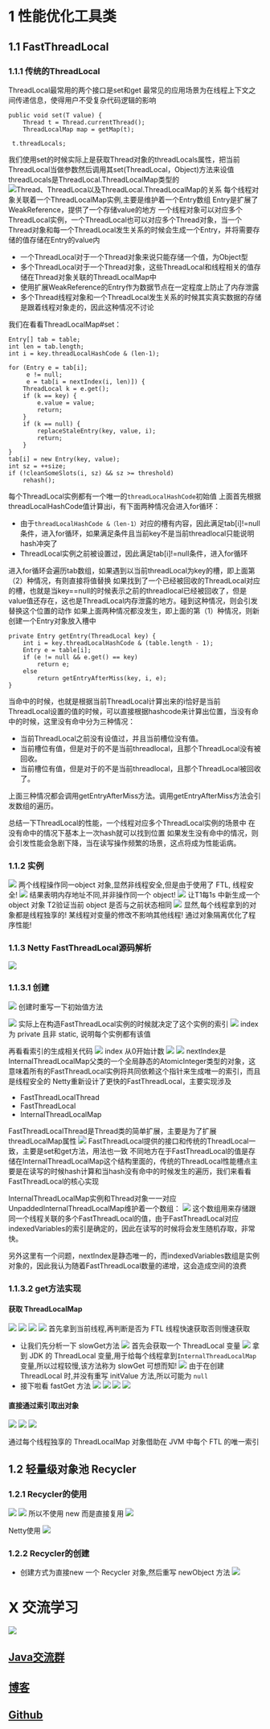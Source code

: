 # 1 性能优化工具类
## 1.1 FastThreadLocal
### 1.1.1 **传统的ThreadLocal**
ThreadLocal最常用的两个接口是set和get
最常见的应用场景为在线程上下文之间传递信息，使得用户不受复杂代码逻辑的影响
```
public void set(T value) {
    Thread t = Thread.currentThread();
    ThreadLocalMap map = getMap(t);
```
```
 t.threadLocals;
```

我们使用set的时候实际上是获取Thread对象的threadLocals属性，把当前ThreadLocal当做参数然后调用其set(ThreadLocal，Object)方法来设值
threadLocals是ThreadLocal.ThreadLocalMap类型的
![Thread、ThreadLoca以及ThreadLocal.ThreadLocalMap的关系](https://upload-images.jianshu.io/upload_images/4685968-9c61866272f5ba66.png?imageMogr2/auto-orient/strip%7CimageView2/2/w/1240)
每个线程对象关联着一个ThreadLocalMap实例,主要是维护着一个Entry数组
Entry是扩展了WeakReference，提供了一个存储value的地方
一个线程对象可以对应多个ThreadLocal实例，一个ThreadLocal也可以对应多个Thread对象，当一个Thread对象和每一个ThreadLocal发生关系的时候会生成一个Entry，并将需要存储的值存储在Entry的value内
-  一个ThreadLocal对于一个Thread对象来说只能存储一个值，为Object型
- 多个ThreadLocal对于一个Thread对象，这些ThreadLocal和线程相关的值存储在Thread对象关联的ThreadLocalMap中
- 使用扩展WeakReference的Entry作为数据节点在一定程度上防止了内存泄露
- 多个Thread线程对象和一个ThreadLocal发生关系的时候其实真实数据的存储是跟着线程对象走的，因此这种情况不讨论

我们在看看ThreadLocalMap#set：

```
Entry[] tab = table;
int len = tab.length;
int i = key.threadLocalHashCode & (len-1);

for (Entry e = tab[i];
     e != null;
     e = tab[i = nextIndex(i, len)]) {
    ThreadLocal k = e.get();
    if (k == key) {
        e.value = value;
        return;
    }
    if (k == null) {
        replaceStaleEntry(key, value, i);
        return;
    }
}
tab[i] = new Entry(key, value);
int sz = ++size;
if (!cleanSomeSlots(i, sz) && sz >= threshold)
    rehash();
```
每个ThreadLocal实例都有一个唯一的`threadLocalHashCode`初始值
上面首先根据threadLocalHashCode值计算出i，有下面两种情况会进入for循环：
- 由于`threadLocalHashCode &（len-1）`对应的槽有内容，因此满足tab[i]!=null条件，进入for循环，如果满足条件且当前key不是当前threadlocal只能说明hash冲突了
- ThreadLocal实例之前被设置过，因此满足tab[i]!=null条件，进入for循环

进入for循环会遍历tab数组，如果遇到以当前threadLocal为key的槽，即上面第（2）种情况，有则直接将值替换
如果找到了一个已经被回收的ThreadLocal对应的槽，也就是当key==null的时候表示之前的threadlocal已经被回收了，但是value值还存在，这也是ThreadLocal内存泄露的地方。碰到这种情况，则会引发替换这个位置的动作
如果上面两种情况都没发生，即上面的第（1）种情况，则新创建一个Entry对象放入槽中
```
private Entry getEntry(ThreadLocal key) {
    int i = key.threadLocalHashCode & (table.length - 1);
    Entry e = table[i];
    if (e != null && e.get() == key)
        return e;
    else
        return getEntryAfterMiss(key, i, e);
}
```

当命中的时候，也就是根据当前ThreadLocal计算出来的i恰好是当前ThreadLocal设置的值的时候，可以直接根据hashcode来计算出位置，当没有命中的时候，这里没有命中分为三种情况：
- 当前ThreadLocal之前没有设值过，并且当前槽位没有值。
- 当前槽位有值，但是对于的不是当前threadlocal，且那个ThreadLocal没有被回收。
- 当前槽位有值，但是对于的不是当前threadlocal，且那个ThreadLocal被回收了。

上面三种情况都会调用getEntryAfterMiss方法。调用getEntryAfterMiss方法会引发数组的遍历。

总结一下ThreadLocal的性能，一个线程对应多个ThreadLocal实例的场景中
在没有命中的情况下基本上一次hash就可以找到位置
如果发生没有命中的情况，则会引发性能会急剧下降，当在读写操作频繁的场景，这点将成为性能诟病。
### 1.1.2 实例
![](https://upload-images.jianshu.io/upload_images/4685968-bb0c0176141cde0e.png?imageMogr2/auto-orient/strip%7CimageView2/2/w/1240)
两个线程操作同一object 对象,显然非线程安全,但是由于使用了 FTL, 线程安全!
![](https://upload-images.jianshu.io/upload_images/4685968-ecd0ffef98c67168.png?imageMogr2/auto-orient/strip%7CimageView2/2/w/1240)
结果表明内存地址不同,并非操作同一个 object!
![](https://upload-images.jianshu.io/upload_images/4685968-3eb162c3e74d410c.png?imageMogr2/auto-orient/strip%7CimageView2/2/w/1240)
让T1每1s 中新生成一个 object 对象
T2验证当前 object 是否与之前状态相同
![](https://upload-images.jianshu.io/upload_images/4685968-75fb90e28f07645f.png?imageMogr2/auto-orient/strip%7CimageView2/2/w/1240)
显然,每个线程拿到的对象都是线程独享的!
某线程对变量的修改不影响其他线程!
通过对象隔离优化了程序性能!
### 1.1.3 **Netty FastThreadLocal**源码解析
![](https://upload-images.jianshu.io/upload_images/4685968-23c71f987b2e34ae.png?imageMogr2/auto-orient/strip%7CimageView2/2/w/1240)
### 1.1.3.1 创建
![](https://upload-images.jianshu.io/upload_images/4685968-c2448920d6232ee5.png?imageMogr2/auto-orient/strip%7CimageView2/2/w/1240)
创建时重写一下初始值方法

![](https://upload-images.jianshu.io/upload_images/4685968-fcfeec45c3a4e293.png?imageMogr2/auto-orient/strip%7CimageView2/2/w/1240)
实际上在构造FastThreadLocal实例的时候就决定了这个实例的索引
![](https://upload-images.jianshu.io/upload_images/4685968-9242cafbf09cd55c.png?imageMogr2/auto-orient/strip%7CimageView2/2/w/1240)
index 为 private 且非 static, 说明每个实例都有该值

再看看索引的生成相关代码
![](https://upload-images.jianshu.io/upload_images/4685968-0cd28e7f9fb4ba7d.png?imageMogr2/auto-orient/strip%7CimageView2/2/w/1240)
index 从0开始计数
![](https://upload-images.jianshu.io/upload_images/4685968-686121f78019a471.png?imageMogr2/auto-orient/strip%7CimageView2/2/w/1240)
![](https://upload-images.jianshu.io/upload_images/4685968-25b1500bb4a08b3d.png?imageMogr2/auto-orient/strip%7CimageView2/2/w/1240)
nextIndex是InternalThreadLocalMap父类的一个全局静态的AtomicInteger类型的对象，这意味着所有的FastThreadLocal实例将共同依赖这个指针来生成唯一的索引，而且是线程安全的
Netty重新设计了更快的FastThreadLocal，主要实现涉及
- FastThreadLocalThread
- FastThreadLocal
- InternalThreadLocalMap

FastThreadLocalThread是Thread类的简单扩展，主要是为了扩展threadLocalMap属性
![](https://upload-images.jianshu.io/upload_images/4685968-68540ec98e912c8e.png?imageMogr2/auto-orient/strip%7CimageView2/2/w/1240)
FastThreadLocal提供的接口和传统的ThreadLocal一致，主要是set和get方法，用法也一致
不同地方在于FastThreadLocal的值是存储在InternalThreadLocalMap这个结构里面的，传统的ThreadLocal性能槽点主要是在读写的时候hash计算和当hash没有命中的时候发生的遍历，我们来看看FastThreadLocal的核心实现


InternalThreadLocalMap实例和Thread对象一一对应
UnpaddedInternalThreadLocalMap维护着一个数组：
![](https://upload-images.jianshu.io/upload_images/4685968-ef086fd158031138.png?imageMogr2/auto-orient/strip%7CimageView2/2/w/1240)
这个数组用来存储跟同一个线程关联的多个FastThreadLocal的值，由于FastThreadLocal对应indexedVariables的索引是确定的，因此在读写的时候将会发生随机存取，非常快。

另外这里有一个问题，nextIndex是静态唯一的，而indexedVariables数组是实例对象的，因此我认为随着FastThreadLocal数量的递增，这会造成空间的浪费
### 1.1.3.2 get方法实现
#### 获取 ThreadLocalMap
![](https://upload-images.jianshu.io/upload_images/4685968-c5f54a33b87de654.png?imageMogr2/auto-orient/strip%7CimageView2/2/w/1240)
![](https://upload-images.jianshu.io/upload_images/4685968-851acdfeccef3c93.png?imageMogr2/auto-orient/strip%7CimageView2/2/w/1240)
![](https://upload-images.jianshu.io/upload_images/4685968-7c83b5734348c46a.png?imageMogr2/auto-orient/strip%7CimageView2/2/w/1240)
![](https://upload-images.jianshu.io/upload_images/4685968-750255981769ce82.png?imageMogr2/auto-orient/strip%7CimageView2/2/w/1240)
首先拿到当前线程,再判断是否为 FTL 线程快速获取否则慢速获取
- 让我们先分析一下 slowGet方法
![](https://upload-images.jianshu.io/upload_images/4685968-c839379e34b3b152.png?imageMogr2/auto-orient/strip%7CimageView2/2/w/1240)
首先会获取一个 ThreadLocal 变量
![](https://upload-images.jianshu.io/upload_images/4685968-632b9a3294996cb8.png?imageMogr2/auto-orient/strip%7CimageView2/2/w/1240)
拿到 JDK 的 ThreadLocal 变量,用于给每个线程拿到`InternalThreadLocalMap`变量,所以过程较慢,该方法称为 slowGet 可想而知!
![](https://upload-images.jianshu.io/upload_images/4685968-d496eb18cf9752d0.png?imageMogr2/auto-orient/strip%7CimageView2/2/w/1240)
由于在创建 ThreadLocal 时,并没有重写 initValue 方法,所以可能为 `null`
- 接下啦看 fastGet 方法
![](https://upload-images.jianshu.io/upload_images/4685968-1fd21c51538c85d3.png?imageMogr2/auto-orient/strip%7CimageView2/2/w/1240)
![](https://upload-images.jianshu.io/upload_images/4685968-662492ca753eb6f5.png?imageMogr2/auto-orient/strip%7CimageView2/2/w/1240)
![](https://upload-images.jianshu.io/upload_images/4685968-3f160006e3ebfc7a.png?imageMogr2/auto-orient/strip%7CimageView2/2/w/1240)
![](https://upload-images.jianshu.io/upload_images/4685968-a3e5f6eb6435f19e.png?imageMogr2/auto-orient/strip%7CimageView2/2/w/1240)
#### 直接通过索引取出对象
![](https://upload-images.jianshu.io/upload_images/4685968-b0cfcd1813aad206.png?imageMogr2/auto-orient/strip%7CimageView2/2/w/1240)
![](https://upload-images.jianshu.io/upload_images/4685968-0a334b196b85724c.png?imageMogr2/auto-orient/strip%7CimageView2/2/w/1240)
![](https://upload-images.jianshu.io/upload_images/4685968-c2ef92b333c2d579.png?imageMogr2/auto-orient/strip%7CimageView2/2/w/1240)

通过每个线程独享的 ThreadLocalMap 对象借助在 JVM 中每个 FTL 的唯一索引
## 1.2  轻量级对象池 Recycler
### 1.2.1 Recycler的使用
![](https://upload-images.jianshu.io/upload_images/4685968-f4241ca63191c72b.png?imageMogr2/auto-orient/strip%7CimageView2/2/w/1240)
![](https://upload-images.jianshu.io/upload_images/4685968-4091b79f1714d7c1.png?imageMogr2/auto-orient/strip%7CimageView2/2/w/1240)
所以不使用 new 而是直接复用
![](https://upload-images.jianshu.io/upload_images/4685968-674cf700f2e0d011.png?imageMogr2/auto-orient/strip%7CimageView2/2/w/1240)

Netty使用
![](https://upload-images.jianshu.io/upload_images/4685968-3ab14ae41d8032c1.png?imageMogr2/auto-orient/strip%7CimageView2/2/w/1240)
### 1.2.2 Recycler的创建
- 创建方式为直接new 一个 Recycler 对象,然后重写 newObject 方法
![](https://upload-images.jianshu.io/upload_images/4685968-6798869bdd5a2112.png?imageMogr2/auto-orient/strip%7CimageView2/2/w/1240)

# X 交流学习
![](https://img-blog.csdnimg.cn/20190504005601174.jpg)

## [Java交流群](https://jq.qq.com/?_wv=1027&k=5UB4P1T)
## [博客](http://www.shishusheng.com)

## [Github](https://github.com/Wasabi1234)